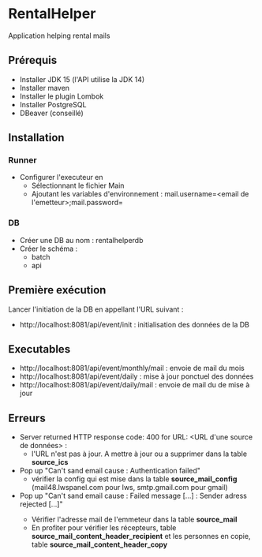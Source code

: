 # RentalHelper
Application helping rental mails

## Prérequis
- Installer JDK 15 (l'API utilise la JDK 14)
- Installer maven
- Installer le plugin Lombok
- Installer PostgreSQL
- DBeaver (conseillé)

## Installation
### Runner
- Configurer l'executeur en
  - Sélectionnant le fichier Main
  - Ajoutant les variables d'environnement : mail.username=<email de l'emetteur>;mail.password=<mot de passe de la boite mail>

### DB
- Créer une DB au nom : rentalhelperdb
- Créer le schéma : 
  - batch
  - api

## Première exécution
Lancer l'initiation de la DB en appellant l'URL suivant :
- http://localhost:8081/api/event/init : initialisation des données de la DB

## Executables
- http://localhost:8081/api/event/monthly/mail : envoie de mail du mois
- http://localhost:8081/api/event/daily : mise à jour ponctuel des données 
- http://localhost:8081/api/event/daily/mail : envoie de mail du de mise à jour

## Erreurs
- Server returned HTTP response code: 400 for URL: <URL d'une source de données> : 
  - l'URL n'est pas à jour. A mettre à jour ou a supprimer dans la table **source_ics**
- Pop up "Can't sand email cause : Authentication failed"
  - vérifier la config qui est mise dans la table **source_mail_config** (mail48.lwspanel.com pour lws, smtp.gmail.com pour gmail)
- Pop up "Can't sand email cause : Failed message [...] <adresse email> : Sender adress rejected [...]"
  - Vérifier l'adresse mail de l'emmeteur dans la table **source_mail**
  - En profiter pour vérifier les récepteurs, table **source_mail_content_header_recipient** et les personnes en copie, table **source_mail_content_header_copy**

